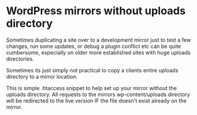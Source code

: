 # WordPress mirrors without uploads directory

Sometimes duplicating a site over to a development mirror just to test a few changes, run some updates, or debug a plugin conflict etc can be quite cumbersome, especially on older more established sites with huge uploads directories.

Sometimes its just simply not practical to copy a clients entire uploads directory to a mirror location.

This is simple .htaccess snippet to help set up your mirror without the uploads directory.
All requests to the mirrors wp-content/uploads directory will be redirected to the live version IF the file doesn't exist already on the mirror.
